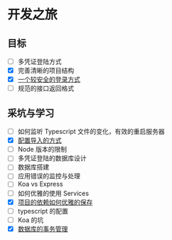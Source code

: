 # 开发之旅

## 目标

- [ ] 多凭证登陆方式
- [x] 完善清晰的项目结构
- [x] [一个较安全的登录方式](./notes/some-security-acknowledge.md)
- [ ] 规范的接口返回格式

## 采坑与学习

- [ ] 如何监听 Typescript 文件的变化，有效的重启服务器
- [x] [配置导入的方式](./notes/config.md)
- [ ] Node 版本的限制
- [ ] 多凭证登陆的数据库设计
- [ ] 数据库搭建
- [ ] 应用错误的监控与处理
- [ ] Koa vs Express
- [ ] 如何优雅的使用 Services
- [x] [项目的依赖如何优雅的保存](./notes/how-to-save-node-global-variable-no-saved-in-global.md)
- [ ] typescript 的配置
- [ ] Koa 的坑
- [x] [数据库的事务管理](./notes/hello-db-transaction.md)
